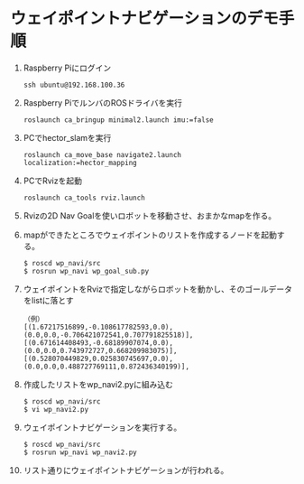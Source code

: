 # ウェイポイントナビゲーションのデモ手順

1. Raspberry Piにログイン
    ```
    ssh ubuntu@192.168.100.36
    ```

1. Raspberry PiでルンバのROSドライバを実行
    ```
    roslaunch ca_bringup minimal2.launch imu:=false
    ```

1. PCでhector_slamを実行
    ```
    roslaunch ca_move_base navigate2.launch localization:=hector_mapping
    ```

1. PCでRvizを起動
    ```
    roslaunch ca_tools rviz.launch
    ```

1. Rvizの2D Nav Goalを使いロボットを移動させ、おまかなmapを作る。

1. mapができたところでウェイポイントのリストを作成するノードを起動する。
    ```
    $ roscd wp_navi/src
    $ rosrun wp_navi wp_goal_sub.py 
    ```

1. ウェイポイントをRvizで指定しながらロボットを動かし、そのゴールデータをlistに落とす
    ```
    （例）
    [(1.67217516899,-0.108617782593,0.0),(0.0,0.0,-0.706421072541,0.707791825518)],
    [(0.671614408493,-0.68189907074,0.0),(0.0,0.0,0.743972727,0.668209983075)],
    [(0.528070449829,0.025830745697,0.0),(0.0,0.0,0.488727769111,0.872436340199)],
    ```

1. 作成したリストをwp_navi2.pyに組み込む
    ```
    $ roscd wp_navi/src
    $ vi wp_navi2.py
    ```

1. ウェイポイントナビゲーションを実行する。
    ```
    $ roscd wp_navi/src
    $ rosrun wp_navi wp_navi2.py
    ```

1. リスト通りにウェイポイントナビゲーションが行われる。

